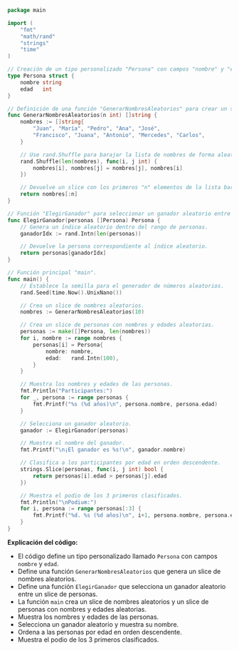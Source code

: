```go
package main

import (
	"fmt"
	"math/rand"
	"strings"
	"time"
)

// Creación de un tipo personalizado "Persona" con campos "nombre" y "edad".
type Persona struct {
	nombre string
	edad   int
}

// Definición de una función "GenerarNombresAleatorios" para crear un slice de nombres aleatorios.
func GenerarNombresAleatorios(n int) []string {
	nombres := []string{
		"Juan", "María", "Pedro", "Ana", "José",
		"Francisco", "Juana", "Antonio", "Mercedes", "Carlos",
	}

	// Use rand.Shuffle para barajar la lista de nombres de forma aleatoria.
	rand.Shuffle(len(nombres), func(i, j int) {
		nombres[i], nombres[j] = nombres[j], nombres[i]
	})

	// Devuelve un slice con los primeros "n" elementos de la lista barajada.
	return nombres[:n]
}

// Función "ElegirGanador" para seleccionar un ganador aleatorio entre un slice de personas.
func ElegirGanador(personas []Persona) Persona {
	// Genera un índice aleatorio dentro del rango de personas.
	ganadorIdx := rand.Intn(len(personas))

	// Devuelve la persona correspondiente al índice aleatorio.
	return personas[ganadorIdx]
}

// Función principal "main".
func main() {
	// Establece la semilla para el generador de números aleatorios.
	rand.Seed(time.Now().UnixNano())

	// Crea un slice de nombres aleatorios.
	nombres := GenerarNombresAleatorios(10)

	// Crea un slice de personas con nombres y edades aleatorias.
	personas := make([]Persona, len(nombres))
	for i, nombre := range nombres {
		personas[i] = Persona{
			nombre: nombre,
			edad:   rand.Intn(100),
		}
	}

	// Muestra los nombres y edades de las personas.
	fmt.Println("Participantes:")
	for _, persona := range personas {
		fmt.Printf("%s (%d años)\n", persona.nombre, persona.edad)
	}

	// Selecciona un ganador aleatorio.
	ganador := ElegirGanador(personas)

	// Muestra el nombre del ganador.
	fmt.Printf("\n¡El ganador es %s!\n", ganador.nombre)

	// Clasifica a los participantes por edad en orden descendente.
	strings.Slice(personas, func(i, j int) bool {
		return personas[i].edad > personas[j].edad
	})

	// Muestra el podio de los 3 primeros clasificados.
	fmt.Println("\nPodium:")
	for i, persona := range personas[:3] {
		fmt.Printf("%d. %s (%d años)\n", i+1, persona.nombre, persona.edad)
	}
}
```

**Explicación del código:**

* El código define un tipo personalizado llamado `Persona` con campos `nombre` y `edad`.
* Define una función `GenerarNombresAleatorios` que genera un slice de nombres aleatorios.
* Define una función `ElegirGanador` que selecciona un ganador aleatorio entre un slice de personas.
* La función `main` crea un slice de nombres aleatorios y un slice de personas con nombres y edades aleatorias.
* Muestra los nombres y edades de las personas.
* Selecciona un ganador aleatorio y muestra su nombre.
* Ordena a las personas por edad en orden descendente.
* Muestra el podio de los 3 primeros clasificados.